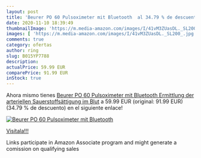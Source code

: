 ```yaml
---
layout: post
title: 'Beurer PO 60 Pulsoximeter mit Bluetooth  al 34.79 % de descuento'
date: 2020-11-10 18:39:49
thumbnailImage: 'https://m.media-amazon.com/images/I/41vM3ZUasDL._SL200_.jpg'
images: [ 'https://m.media-amazon.com/images/I/41vM3ZUasDL._SL200_.jpg' ]
comments: true
category: ofertas
author: ring
slug: B015YP7788
description:
actualPrice: 59.99 EUR
comparePrice: 91.99 EUR
inStock: true
---
```


Ahora mismo tienes [Beurer PO 60 Pulsoximeter mit Bluetooth  Ermittlung der arteriellen Sauerstoffsättigung im Blut](https://www.amazon.de/dp/B015YP7788/?tag=tolees0ca-21) a 59.99 EUR (original: 91.99 EUR) (34.79 %  de descuento) en el siguiente enlace!

[![Beurer PO 60 Pulsoximeter mit Bluetooth ](https://m.media-amazon.com/images/I/41vM3ZUasDL._SL200_.jpg)](https://www.amazon.de/dp/B015YP7788/?tag=tolees0ca-21)

[Visítala!!!](https://www.amazon.de/dp/B015YP7788/?tag=tolees0ca-21)

Links participate in Amazon Associate program and might generate a comission on qualifying sales
